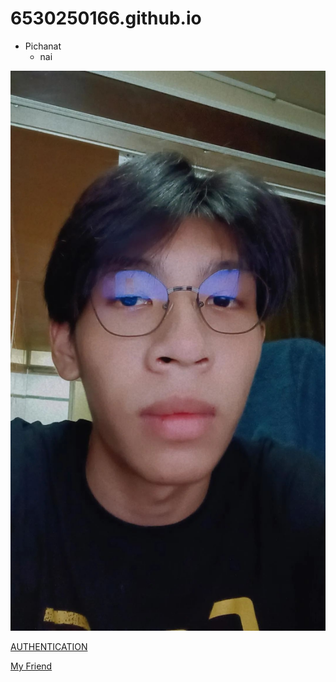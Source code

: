 # 6530250166.github.io
- Pichanat
  - nai

![cat](145610.jpg)

[AUTHENTICATION](authentication)

[My Friend](https://github.com/realalunda/6530250395.github.io)

